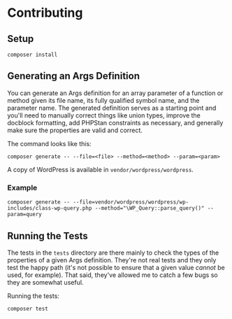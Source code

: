 # Contributing

## Setup

```
composer install
```

## Generating an Args Definition

You can generate an Args definition for an array parameter of a function or method given its file name, its fully qualified symbol name, and the parameter name. The generated definition serves as a starting point and you'll need to manually correct things like union types, improve the docblock formatting, add PHPStan constraints as necessary, and generally make sure the properties are valid and correct.

The command looks like this:

```
composer generate -- --file=<file> --method=<method> --param=<param>
```

A copy of WordPress is available in `vendor/wordpress/wordpress`.

### Example

```
composer generate -- --file=vendor/wordpress/wordpress/wp-includes/class-wp-query.php --method="\WP_Query::parse_query()" --param=query
```

## Running the Tests

The tests in the `tests` directory are there mainly to check the types of the properties of a given Args definition. They're not real tests and they only test the happy path (it's not possible to ensure that a given value _cannot_ be used, for example). That said, they've allowed me to catch a few bugs so they are somewhat useful.

Running the tests:

```
composer test
```
